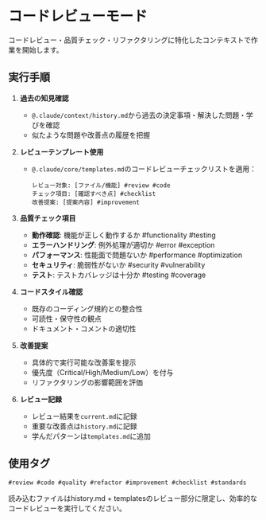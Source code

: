 # コードレビューモード

コードレビュー・品質チェック・リファクタリングに特化したコンテキストで作業を開始します。

## 実行手順

1. **過去の知見確認**
   - `@.claude/context/history.md`から過去の決定事項・解決した問題・学びを確認
   - 似たような問題や改善点の履歴を把握

2. **レビューテンプレート使用**
   - `@.claude/core/templates.md`のコードレビューチェックリストを適用：
     ```
     レビュー対象: [ファイル/機能] #review #code
     チェック項目: [確認すべき点] #checklist
     改善提案: [提案内容] #improvement
     ```

3. **品質チェック項目**
   - **動作確認**: 機能が正しく動作するか #functionality #testing
   - **エラーハンドリング**: 例外処理が適切か #error #exception
   - **パフォーマンス**: 性能面で問題ないか #performance #optimization
   - **セキュリティ**: 脆弱性がないか #security #vulnerability
   - **テスト**: テストカバレッジは十分か #testing #coverage

4. **コードスタイル確認**
   - 既存のコーディング規約との整合性
   - 可読性・保守性の観点
   - ドキュメント・コメントの適切性

5. **改善提案**
   - 具体的で実行可能な改善案を提示
   - 優先度（Critical/High/Medium/Low）を付与
   - リファクタリングの影響範囲を評価

6. **レビュー記録**
   - レビュー結果を`current.md`に記録
   - 重要な改善点は`history.md`に記録
   - 学んだパターンは`templates.md`に追加

## 使用タグ
`#review #code #quality #refactor #improvement #checklist #standards`

読み込むファイルはhistory.md + templatesのレビュー部分に限定し、効率的なコードレビューを実行してください。